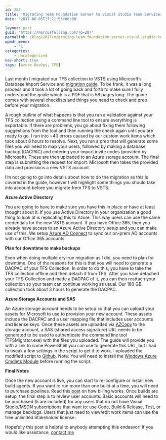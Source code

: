 ```yaml
---
id: 287
title: 'Migrating Team Foundation Server to Visual Studio Team Services'
date: '2017-06-03T17:21:53+00:00'

layout: post
guid: 'https://marcusfelling.com/?p=287'
permalink: /blog/2017/migrating-team-foundation-server-visual-studio-team-services/
wpmdr_menu:
    - '1'
categories:
    - Uncategorized
nav-short: true
tags: [Azure DevOps, TFS]
---
```


Last month I migrated our TFS collection to VSTS using Microsoft’s Database Import Service and [migration guide](https://www.visualstudio.com/team-services/migrate-tfs-vsts). To be frank, it was a long process and it took a lot of going back and forth to make sure I fully understood the guide which is a PDF that is 58 pages long. The guide comes with several checklists and things you need to check and prep before your migration.

A rough outline of what happens is that you run a validation against your TFS collection using a command line tool to ensure everything is exportable. If there are problems, you go about fixing them following suggestions from the tool and then running the check again until you are ready to go. I ran into ~40 errors caused by our custom work items which took about 8 hours to resolve. Next, you run a prep that will generate some files you will need to map your users, followed by making a database backup (DACPAC) and entering your import invite codes (provided by Microsoft). These are then uploaded to an Azure storage account. The final step is submitting the request for import. Microsoft then takes the provided data and provisions a new VSTS account.

I’m not going to go into details about how to do the migration as this is covered in the guide, however I will highlight some things you should take into account before you migrate from TFS to VSTS.

**Azure Active Directory**

You are going to have to make sure you have this in place or have at least thought about it. If you use Active Directory in your organization a good thing to look at is replicating this to Azure. This way users can use the same credentials for the new VSTS account. If you have Office 365, then you already have access to an Azure Active Directory setup and you can make use of this. We setup [Azure AD Connect](https://docs.microsoft.com/en-us/azure/active-directory/connect/active-directory-aadconnect) to sync our on-prem AD accounts with our Office 365 accounts.

**Plan for downtime to make backups**

Even when doing multiple dry-run migration as I did, you need to plan for downtime. One of the reasons for this is that you will need to generate a DACPAC of your TFS Collection. In order to do this, you have to take the TFS collection offline and then detach it from TFS. After you have detached your TFS Collection and made a DACPAC of it, you can then reattach your collection so your team can continue working as usual. Our 180 GB collection took about 3 hours to generate the DACPAC.

**Azure Storage Accounts and SAS**

An Azure storage account needs to be setup so that you can upload your assets for Microsoft to use to provision your new account. These assets include the DACPAC and a user mapping file that includes user accounts and license keys. Once these assets are uploaded via [AZCopy](https://docs.microsoft.com/en-us/azure/storage/storage-use-azcopy) to the storage account, a SAS (shared access signature) URL needs to be generated to be used to authenticate the command line tool (TFSMigrator.exe) with the files you uploaded. The guide will provide you with a link to some PowerShell you can use to generate this URL, but I had to tweak a few settings in the script to get it to work. I uploaded the modified script to [Github](https://github.com/MarcusFelling/PowerShell/blob/master/GenerateAzureSASKey.ps1). Note: You will need to install the [Windows Azure Cmdlets Module](https://msdn.microsoft.com/en-us/library/dn135248(v=nav.70).aspx) before running the script.

**Final Notes**

Once the new account is live, you can start to re-configure or install new build agents. If you want to run more than one build at a time, you will need to purchase pipelines. Read this[ post](https://marcusfelling.com/blog/2017/simple-explanation-private-pipeline-billing-vsts/) on how billing works. Once builds are setup, the final step is to review user accounts. Basic accounts will need to be purchased (5 are included) for any users that do not have Visual Studio/MSDN subscriptions that want to: use Code, Build &amp; Release, Test, or manage backlogs. Users that just need to view/edit work items can use the free unlimited Stakeholder license.

Hopefully this post is helpful to anybody attempting this endeavor! If you would like assistance, [contact me](https://marcusfelling.com/contact/)